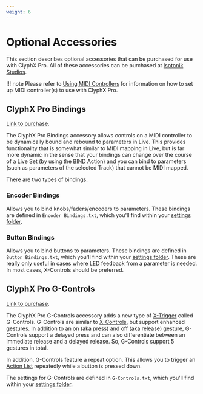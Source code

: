 ```yaml
---
weight: 6
---
```


# Optional Accessories

This section describes optional accessories that can be purchased for use with ClyphX Pro. All of these accessories can be purchased at [Isotonik Studios](https://isotonikstudios.com/?post_type=product&s=clyphx+pro).

!!! note
    Please refer to [Using MIDI Controllers](/manual/using-midi-controllers) for information on how to set up MIDI controller(s) to use with ClyphX Pro.

## ClyphX Pro Bindings

[Link to purchase](https://isotonikstudios.com/product/clyphx-pro-bindings/).

The ClyphX Pro Bindings accessory allows controls on a MIDI controller to be dynamically bound and rebound to parameters in Live. This provides functionality that is somewhat similar to MIDI mapping in Live, but is far more dynamic in the sense that your bindings can change over the course of a Live Set (by using the [BIND](/action-reference/global-actions#bind-i-x) Action) and you can bind to parameters (such as parameters of the selected Track) that cannot be MIDI mapped.

There are two types of bindings.

### Encoder Bindings

Allows you to bind knobs/faders/encoders to parameters. These bindings are defined
in `Encoder Bindings.txt`, which you'll find within your [settings folder](/manual/core-concepts#settings-foldersfiles).

### Button Bindings 

Allows you to bind buttons to parameters. These bindings are defined in `Button Bindings.txt`, which you'll find within your [settings folder](/manual/core-concepts#settings-foldersfiles). These are really only useful in cases where LED feedback from a parameter is needed. In most cases, X-Controls should be preferred.

## ClyphX Pro G-Controls

[Link to purchase](https://isotonikstudios.com/product/clyphx-pro-g-controls/).


The ClyphX Pro G-Controls accessory adds a new type of [X-Trigger](/manual/core-concepts#x-triggers) called G-Controls. G-Controls are similar to [X-Controls](/manual/core-concepts#x-controls), but support enhanced gestures. In addition to an on (aka press) and off (aka release) gesture, G-Controls support a delayed press and can also differentiate between an immediate release and a delayed release. So, G-Controls support 5 gestures in total.

In addition, G-Controls feature a repeat option. This allows you to trigger an [Action List](/manual/core-concepts#action-lists) repeatedly while a button is pressed down.

The settings for G-Controls are defined in `G-Controls.txt`, which you'll find within your [settings folder](/manual/core-concepts#settings-foldersfiles).
